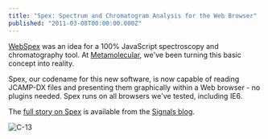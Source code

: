 ```yaml
---
title: "Spex: Spectrum and Chromatogram Analysis for the Web Browser"
published: "2011-03-08T00:00:00.000Z"
---
```


[WebSpex](/articles/2008/07/17/javascript-for-cheminformatics-an-introduction-to-webspex-a-spectroscopy-tool-for-the-internet/) was an idea for a 100% JavaScript spectroscopy and chromatography tool. At [Metamolecular](http://metamolecular.com), we've been turning this basic concept into reality.

Spex, our codename for this new software, is now capable of reading JCAMP-DX files and presenting them graphically within a Web browser - no plugins needed. Spex runs on all browsers we've tested, including IE6.

The [full story on Spex](http://blog.metamolecular.com/articles/2011/03/08/plugin-free-spectrum-and-chromatograph-analysis-for-the-web-browser-preview-of-spex-and-chromatogray-/) is available from the [Signals blog](http://blog.metamolecular.com/).

![C-13](/images/posts/c-13.png "C-13")